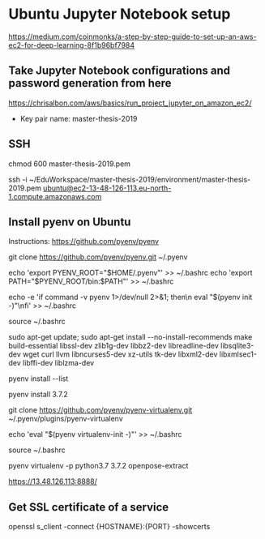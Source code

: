 # Ubuntu Jupyter Notebook setup

https://medium.com/coinmonks/a-step-by-step-guide-to-set-up-an-aws-ec2-for-deep-learning-8f1b96bf7984

## Take Jupyter Notebook configurations and password generation from here

https://chrisalbon.com/aws/basics/run_project_jupyter_on_amazon_ec2/

* Key pair name: master-thesis-2019

## SSH

chmod 600 master-thesis-2019.pem

ssh -i ~/EduWorkspace/master-thesis-2019/environment/master-thesis-2019.pem ubuntu@ec2-13-48-126-113.eu-north-1.compute.amazonaws.com

## Install pyenv on Ubuntu

Instructions: https://github.com/pyenv/pyenv

git clone https://github.com/pyenv/pyenv.git ~/.pyenv

echo 'export PYENV_ROOT="$HOME/.pyenv"' >> ~/.bashrc
echo 'export PATH="$PYENV_ROOT/bin:$PATH"' >> ~/.bashrc

echo -e 'if command -v pyenv 1>/dev/null 2>&1; then\n  eval "$(pyenv init -)"\nfi' >> ~/.bashrc

source ~/.bashrc

sudo apt-get update; sudo apt-get install --no-install-recommends make build-essential libssl-dev zlib1g-dev libbz2-dev libreadline-dev libsqlite3-dev wget curl llvm libncurses5-dev xz-utils tk-dev libxml2-dev libxmlsec1-dev libffi-dev liblzma-dev

pyenv install --list

pyenv install 3.7.2

git clone https://github.com/pyenv/pyenv-virtualenv.git ~/.pyenv/plugins/pyenv-virtualenv

echo 'eval "$(pyenv virtualenv-init -)"' >> ~/.bashrc

source ~/.bashrc

pyenv virtualenv -p python3.7 3.7.2 openpose-extract

https://13.48.126.113:8888/

## Get SSL certificate of a service

openssl s_client -connect {HOSTNAME}:{PORT} -showcerts
